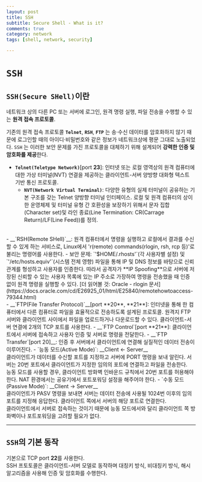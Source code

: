 ```yaml
---
layout: post
title: SSH
subtitle: Secure Shell - What is it?
comments: true
category: network
tags: [shell, network, security]

---
```


# `SSH`
## `SSH(Secure SHell)`이란
네트워크 상의 다른 PC 또는 서버에 로그인, 원격 명령 실행, 파일 전송을 수행할 수 있는 **원격 접속 프로토콜**.

기존의 원격 접속 프로토콜 __`Telnet`__, __`RSH`__, __`FTP`__ 는 송·수신 데이터를 암호화하지 않기 때문에 로그인할 때의 아이디·비밀번호와 같은 정보가 네트워크상에 평문 그대로 노출되었다. `SSH` 는 이러한 보안 문제를 가진 프로토콜을 대체하기 위해 설계되어 **강력한 인증 및 암호화를 제공**한다.
<br>
- __`Telnet(Teletype Network)`__[port **23**]: 인터넷 또는 로컬 영역상의 원격 컴퓨터에 대한 가상 터미널(NVT) 연결을 제공하는 클라이언트-서버 양방향 대화형 텍스트 기반 통신 프로토콜.  
    - __`NVT(Network Virtual Terminal)`__:
        다양한 유형의 실제 터미널이 공유하는 기본 구조를 갖는 Telnet 양방향 터미널 인터페이스. 로컬 및 원격 컴퓨터의 상이한 운영체제 및 터미널 유형 간 호환성을 보장하기 위해서 문자 집합(Character set)및 라인 종료(Line Termination: CR(Carrage Return)/LF(Line Feed))를 정의.  
<br>
- __`RSH(Remote SHell)`__: 원격 컴퓨터에서 명령을 실행하고 로컬에서 결과를 수신할 수 있게 하는 서비스로, Linux에서 'r(remote) commands(rlogin, rsh, rcp 등)'로 불리는 명령어를 사용한다.
    - 보안 문제: `'$HOME/.rhosts'`(각 사용자별 설정) 및 `'/etc/hosts.equiv'`(시스템 전체 영향) 파일을 통해 IP 및 DNS 정보를 바탕으로 신뢰 관계를 형성하고 사용자를 인증한다. 따라서 공격자가 **IP Spoofing**으로 서버에 저장된 신뢰할 수 있는 사용자 목록에 있는 IP 주소로 가장하여 명령을 전송했을 때 인증 없이 원격 명령을 실행할 수 있다.
    [더 읽어볼 것: Oracle - rlogin 문서](https://docs.oracle.com/cd/E26925_01/html/E25840/remotehowtoaccess-79344.html)  
<br>
- __`FTP(File Transfer Protocol)`__[port **20**, **21**]: 인터넷을 통해 한 컴퓨터에서 다른 컴퓨터로 파일을 효율적으로 전송하도록 설계된 프로토콜. 원격지 FTP 서버와 클라이언트 사이에서 파일을 업로드하거나 다운로드할 수 있다. 클라이언트-서버 연결에 2개의 TCP 포트를 사용한다.
    - __`FTP Control`[port **21**]: 클라이언트에서 서버에 접속하고 사용자 인증 및 서버로 명령을 전달한다.
    - __`FTP Transfer`[port 20]__: 인증 후 서버에서 클라이언트에 연결해 실질적인 데이터 전송이 이루어진다.  
        - `능동 모드(Active Mode)`: __Client &larr; Server__
        <br>클라이언트가 데이터를 수신할 포트를 지정하고 서버에 PORT 명령을 보내 알린다. 서버는 20번 포트에서 클라이언트가 지정한 임의의 포트에 연결하고 파일을 전송한다. <br>능동 모드를 사용할 경우, 클라이언트 방화벽 인바운드 규칙에서 20번 포트를 허용해야 한다. NAT 환경에서는 공유기에서 포트포워딩 설정을 해주어야 한다. 
        - `수동 모드(Passive Mode)`:  __Client &rarr; Server__
        <br>클라이언트가 PASV 명령을 보내면 서버는 데이터 전송에 사용될 1024번 이후의 임의 포트를 지정해 응답한다. 클라이언트 쪽에서 서버의 해당 포트로 연결한다.
        <br>클라이언트에서 서버로 접속하는 것이기 때문에 능동 모드에서와 달리 클라이언트 쪽 방화벽이나 포트포워딩을 고려할 필요가 없다.
<br>  

---
## `SSH`의 기본 동작
기본으로 TCP port **22**를 사용한다.  
SSH 프토토콜은 클라이언트-서버 모델로 동작하며 대칭키 방식, 비대칭키 방식, 해시 알고리즘을 사용해 인증 및 암호화를 수행한다.

